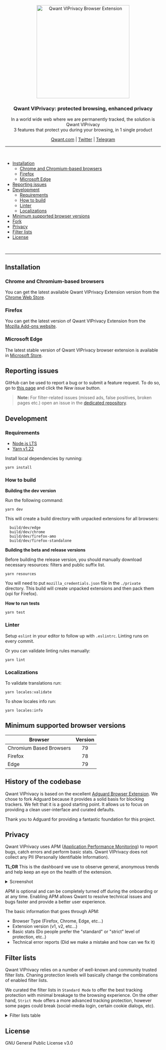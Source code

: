 &nbsp;

<p align="center">
  <img src="https://user-images.githubusercontent.com/1442690/171180389-ad92ff55-0da7-4929-98b0-eff7a67e1765.png" width="300px" alt="Qwant VIPrivacy Browser Extension" />
</p>
<h3 align="center">Qwant VIPrivacy: protected browsing, enhanced privacy</h3>
<p align="center">
  In a world wide web where we are permanently tracked, the solution is Qwant VIPrivacy
  <br/>
  3 features that protect you during your browsing, in 1 single product
</p>

<p align="center">
    <a href="https://qwant.com/">Qwant.com</a> |
    <a href="https://twitter.com/Qwant_FR">Twitter</a> |
    <a href="https://t.me/ClubQwant">Telegram</a>
</p>

<hr />
<br />

- [Installation](#installation)
  - [Chrome and Chromium-based browsers](#installation-chrome)
  - [Firefox](#installation-firefox)
  - [Microsoft Edge](#installation-edge)
- [Reporting issues](#contribution-reporting)
- [Development](#dev)
  - [Requirements](#dev-requirements)
  - [How to build](#dev-build)
  - [Linter](#dev-linter)
  - [Localizations](#dev-localizations)
- [Minimum supported browser versions](#minimum-supported-browser-versions)
- [Fork](#fork)
- [Privacy](#privacy)
- [Filter lists](#filter-lists)
- [License](#license)

<br />
<hr />

<a id="installation"></a>

## Installation

<a id="installation-chrome"></a>

### Chrome and Chromium-based browsers

You can get the latest available Qwant VIPrivacy Extension version from the [Chrome Web Store](https://chrome.google.com/webstore/detail/qwant/hnlkiofnhhoahaiimdicppgemmmomijo).

<a id="installation-firefox"></a>

### Firefox

You can get the latest version of Qwant VIPrivacy Extension from the [Mozilla Add-ons website](https://addons.mozilla.org/fr/firefox/addon/qwantcom-for-firefox/).

<a id="installation-edge"></a>

### Microsoft Edge

The latest stable version of Qwant VIPrivacy browser extension is available in [Microsoft Store](https://microsoftedge.microsoft.com/addons/detail/qwant/eljplgljphmgjhnalbganhenlcapgnne).

<a id="contribution-reporting"></a>

## Reporting issues

GitHub can be used to report a bug or to submit a feature request. To do so, go to [this page](https://github.com/Qwant/qwant-viprivacy/issues) and click the _New issue_ button.

> **Note:** For filter-related issues (missed ads, false positives, broken pages etc.) open an issue in the [dedicated repository](https://github.com/AdguardTeam/AdguardFilters).

<a id="dev-requirements"></a>

## Development

### Requirements

- [Node.js LTS](https://nodejs.org/en/download/)
- [Yarn v1.22](https://yarnpkg.com/en/docs/install/)

Install local dependencies by running:

```
yarn install
```

<a id="dev-build"></a>

### How to build

**Building the dev version**

Run the following command:

```
yarn dev
```

This will create a build directory with unpacked extensions for all browsers:

```
  build/dev/edge
  build/dev/chrome
  build/dev/firefox-amo
  build/dev/firefox-standalone
```

**Building the beta and release versions**

Before building the release version, you should manually download necessary resources: filters and public suffix list.

```
yarn resources
```

You will need to put `mozilla_credentials.json` file in the `./private` directory. This build will create unpacked extensions and then pack them (xpi for Firefox).

**How to run tests**

```
yarn test
```

<a id="dev-linter"></a>

### Linter

Setup `eslint` in your editor to follow up with `.eslintrc`. Linting runs on every commit.

Or you can validate linting rules manually:

```
yarn lint
```

<a id="dev-localizations"></a>

### Localizations

To validate translations run:

```
yarn locales:validate
```

To show locales info run:

```
yarn locales:info
```

<a id="minimum-supported-browser-versions"></a>

## Minimum supported browser versions

| Browser                 | Version |
| ----------------------- | :-----: |
| Chromium Based Browsers |   79    |
| Firefox                 |   78    |
| Edge                    |   79    |

<a id="fork"></a>

## History of the codebase

Qwant VIPrivacy is based on the excellent [Adguard Browser Extension](https://github.com/AdguardTeam/AdguardBrowserExtension). We chose to fork Adguard because it provides a solid basis for blocking trackers. We felt that it is a good starting point. It allows us to focus on providing a clean user-interface and curated defaults.

Thank you to Adguard for providing a fantastic foundation for this project.

<a id="privacy"></a>

## Privacy

Qwant VIPrivacy uses APM ([Application Performance Monitoring](https://www.elastic.co/guide/en/apm/guide/current/apm-overview.html)) to report bugs, catch errors and perform basic stats. Qwant VIPrivacy does not collect any PII (Personally Identifiable Information).

**TL;DR** This is the dashboard we use to observe general, anonymous trends and help keep an eye on the health of the extension.

<details><summary>Screenshot</summary>

![image](https://user-images.githubusercontent.com/1442690/168628853-57494bad-d90d-4969-af4d-468108eca1bb.png)

</details>

APM is optional and can be completely turned off during the onboarding or at any time. Enabling APM allows Qwant to resolve technical issues and bugs faster and provide a better user experience.

The basic information that goes through APM:

- Browser Type (Firefox, Chrome, Edge, etc...)
- Extension version (v1, v2, etc...)
- Basic stats (Do people prefer the "standard" or "strict" level of protection, etc..)
- Technical error reports (Did we make a mistake and how can we fix it)

<a id="filter-lists"></a>

## Filter lists

Qwant VIPrivacy relies on a number of well-known and community trusted filter lists. 
Chaning protection levels will basically change the combinations of enabled filter lists. 

We curated the filter lists in `Standard Mode` to offer the best tracking protection with minimal breakage to the browsing experience. On the other hand, `Strict Mode` offers a more advanced tracking protection, however some pages could break (social-media login, certain cookie dialogs, etc).


<details>
  <summary>Filter lists table</summary>
  
|  Id 	|                       Name                      	|                             Homepage                             	|   Level  	|
|:---:	|:-----------------------------------------------:	|:----------------------------------------------------------------:	|:--------:	|
|  3  	| AdGuard Tracking Protection filter              	| https://kb.adguard.com/general/adguard-ad-filters                	| Standard 	|
|  10 	| Filter unblocking search ads and self-promotion 	| https://kb.adguard.com/general/search-ads-and-self-promotion     	| Standard 	|
|  15 	| AdGuard DNS filter                              	| https://kb.adguard.com/general/adguard-ad-filters                	| Standard 	|
|  17 	| AdGuard URL Tracking filter                     	| https://kb.adguard.com/general/adguard-ad-filters                	| Standard 	|
| 118 	| EasyPrivacy                                     	| https://easylist.to/                                             	| Standard 	|
| 122 	| Fanboy's Annoyances                             	| https://easylist.to/                                             	| Standard 	|
| 207 	| Adblock Warning Removal List                    	| https://easylist.to/                                             	| Standard 	|
| 208 	| Online Malicious URL Blocklist                  	| https://gitlab.com/curben/urlhaus-filter#malicious-url-blocklist 	| Standard 	|
|  4  	| AdGuard Social Media filter                     	| https://kb.adguard.com/general/adguard-ad-filters                	|  Strict  	|
|  14 	| AdGuard Annoyances filter                       	| https://kb.adguard.com/general/adguard-ad-filters                	|  Strict  	|
| 201 	| Web Annoyances Ultralist                        	| https://github.com/yourduskquibbles/webannoyances/               	|  Strict  	|
| 225 	| Fanboy's Anti-Facebook List                     	| https://www.fanboy.co.nz/                                        	|  Strict  	|
| 239 	| Fanboy's Anti-thirdparty Fonts                  	| https://www.fanboy.co.nz/                                        	|  Strict  	|

</details>
  
<a id="license"></a>

## License

GNU General Public License v3.0
